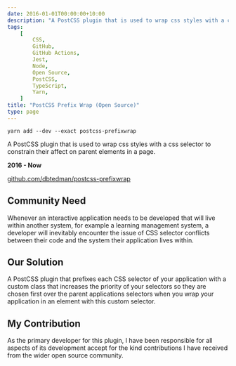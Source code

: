```yaml
---
date: 2016-01-01T00:00:00+10:00
description: "A PostCSS plugin that is used to wrap css styles with a css selector to constrain their affect on parent elements in a page."
tags:
    [
        CSS,
        GitHub,
        GitHub Actions,
        Jest,
        Node,
        Open Source,
        PostCSS,
        TypeScript,
        Yarn,
    ]
title: "PostCSS Prefix Wrap (Open Source)"
type: page
---
```


```shell
yarn add --dev --exact postcss-prefixwrap
```

A PostCSS plugin that is used to wrap css styles with a css selector to constrain their affect on parent elements in a page.

**2016 - Now**

[github.com/dbtedman/postcss-prefixwrap](https://github.com/dbtedman/postcss-prefixwrap)

## Community Need

Whenever an interactive application needs to be developed that will live within another system, for example a learning management system, a developer will inevitably encounter the issue of CSS selector conflicts between their code and the system their application lives within.

## Our Solution

A PostCSS plugin that prefixes each CSS selector of your application with a custom class that increases the priority of your selectors so they are chosen first over the parent applications selectors when you wrap your application in an element with this custom selector.

## My Contribution

As the primary developer for this plugin, I have been responsible for all aspects of its development accept for the kind contributions I have received from the wider open source community.
